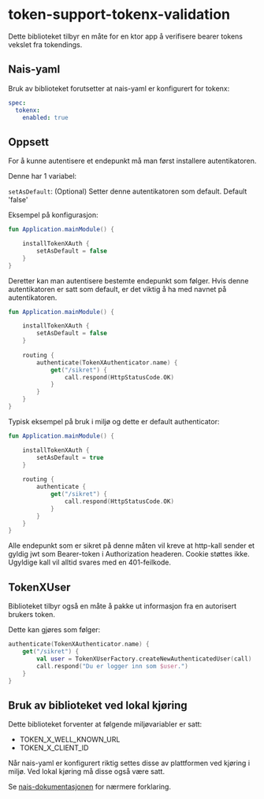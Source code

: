 # token-support-tokenx-validation

Dette biblioteket tilbyr en måte for en ktor app å verifisere bearer tokens vekslet fra tokendings.

## Nais-yaml

Bruk av biblioteket forutsetter at nais-yaml er konfigurert for tokenx:

```yaml
spec:
  tokenx:
    enabled: true
```


## Oppsett 

For å kunne autentisere et endepunkt må man først installere autentikatoren.

Denne har 1 variabel:

`setAsDefault`: (Optional) Setter denne autentikatoren som default. Default 'false'
 
Eksempel på konfigurasjon:

```kotlin
fun Application.mainModule() {

    installTokenXAuth {
        setAsDefault = false
    }
}
```

Deretter kan man autentisere bestemte endepunkt som følger. Hvis denne autentikatoren er satt som default, er det
viktig å ha med navnet på autentikatoren.

```kotlin
fun Application.mainModule() {

    installTokenXAuth {
        setAsDefault = false
    }
    
    routing {
        authenticate(TokenXAuthenticator.name) {
            get("/sikret") {
                call.respond(HttpStatusCode.OK)
            }
        }
    }
}
```

Typisk eksempel på bruk i miljø og dette er default authenticator:

```kotlin
fun Application.mainModule() {

    installTokenXAuth {
        setAsDefault = true
    }
    
    routing {
        authenticate {
            get("/sikret") {
                call.respond(HttpStatusCode.OK)
            }
        }
    }
}
```

Alle endepunkt som er sikret på denne måten vil kreve at http-kall sender et gyldig jwt som Bearer-token
i Authorization headeren. Cookie støttes ikke. Ugyldige kall vil alltid svares med en 401-feilkode.

## TokenXUser

Biblioteket tilbyr også en måte å pakke ut informasjon fra en autorisert brukers token.

Dette kan gjøres som følger:

```kotlin
authenticate(TokenXAuthenticator.name) {
    get("/sikret") {
        val user = TokenXUserFactory.createNewAuthenticatedUser(call)
        call.respond("Du er logger inn som $user.")
    }
}
```

## Bruk av biblioteket ved lokal kjøring 

Dette biblioteket forventer at følgende miljøvariabler er satt:

- TOKEN_X_WELL_KNOWN_URL
- TOKEN_X_CLIENT_ID

Når nais-yaml er konfigurert riktig settes disse av plattformen ved kjøring i miljø. Ved lokal kjøring må disse også være satt. 

Se [nais-dokumentasjonen](https://doc.nais.io/security/auth/tokenx/#runtime-variables-credentials) for nærmere forklaring.
